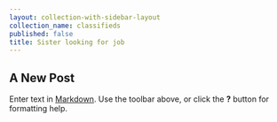 ```yaml
---
layout: collection-with-sidebar-layout
collection_name: classifieds
published: false
title: Sister looking for job
---
```

## A New Post

Enter text in [Markdown](http://daringfireball.net/projects/markdown/). Use the toolbar above, or click the **?** button for formatting help.
